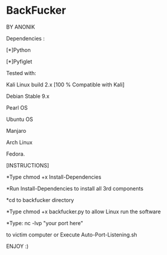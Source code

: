 # BackFucker

  BY ANONIK 




Dependencies :

[*]Python

[*]Pyfiglet

Tested with:

Kali Linux build 2.x [100 % Compatible with Kali]


Debian Stable 9.x


Pearl OS


Ubuntu OS


Manjaro


Arch Linux


Fedora.


[INSTRUCTIONS]

*Type chmod +x Install-Dependencies

*Run Install-Dependencies to install all 3rd components

*cd to backfucker directory

*Type chmod +x backfucker.py to allow Linux run the software

*Type:  nc -lvp "your port here"

  to victim computer or Execute Auto-Port-Listening.sh

ENJOY :)

